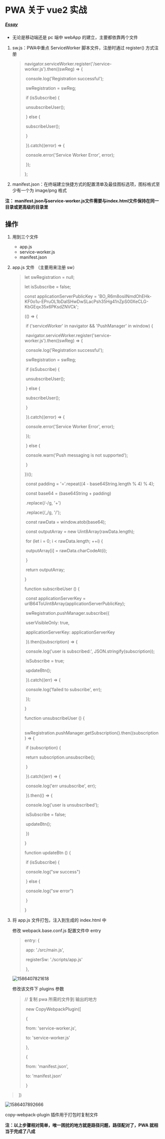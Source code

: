 # PWA 关于 vue2 实战

##### [Essay](https://dixinl.github.io/Essay/)

- 无论是移动端还是 pc 端中 webApp 的建立，主要都依靠两个文件

1. sw.js：PWA中重点 ServiceWorker 脚本文件，注册时通过 register() 方式注册

   > navigator.serviceWorker.register('/service-worker.js').then((swReg) => {
   >
   > ​            console.log('Registration successful');
   >
   > ​            swRegistration = swReg;
   >
   > ​            if (isSubscribe) {
   >
   > ​                unsubscribeUser();
   >
   > ​            } else {
   >
   > ​                subscribeUser();
   >
   > ​            }
   >
   > ​        }).catch((error) => {
   >
   > ​            console.error('Service Worker Error', error);
   >
   > ​        });
   >
   > };

2. manifest.json：在终端建立快捷方式的配置清单及最佳图标选项，图标格式至少有一个为 image/png 格式

**注： manifest.json与service-worker.js文件需要与index.html文件保持在同一目录或更高级的目录里**

## 操作

1. 用到三个文件

   - app.js
   - service-worker.js
   - manifest.json

2. app.js 文件 （主要用来注册 sw）

   > let swRegistration = null;
   >
   > let isSubscribe = false;
   >
   > const applicationServerPublicKey = 'BO_R6m8osilNmdOhEHk-KF0o1u-EPruOL1bDaISHwDwSLacPsh35Hg41nZpS00XeCLG-KbGEqx35x6PKsdZNVCk';
   >
   > (() => {
   >
   > ​    if ('serviceWorker' in navigator && 'PushManager' in window) {
   >
   > ​        navigator.serviceWorker.register('service-worker.js').then((swReg) => {
   >
   > ​            console.log('Registration successful');
   >
   > ​            swRegistration = swReg;
   >
   > ​            if (isSubscribe) {
   >
   > ​                unsubscribeUser();
   >
   > ​            } else {
   >
   > ​                subscribeUser();
   >
   > ​            }
   >
   > ​        }).catch((error) => {
   >
   > ​            console.error('Service Worker Error', error);
   >
   > ​        });
   >
   > ​    } else {
   >
   > ​        console.warn('Push messaging is not supported');
   >
   > ​    }
   >
   > })();
   >
   > 
   >
   > ​    const padding = '='.repeat((4 - base64String.length % 4) % 4);
   >
   > ​    const base64 = (base64String + padding)
   >
   > ​      .replace(/\-/g, '+')
   >
   > ​      .replace(/_/g, '/');
   >
   > ​    const rawData = window.atob(base64);
   >
   > ​    const outputArray = new Uint8Array(rawData.length);
   >
   > ​    for (let i = 0; i < rawData.length; ++i) {
   >
   > ​        outputArray[i] = rawData.charCodeAt(i);
   >
   > ​    }
   >
   > ​    return outputArray;
   >
   > }
   >
   > 
   >
   > function subscribeUser () {
   >
   > ​    const applicationServerKey = urlB64ToUint8Array(applicationServerPublicKey);
   >
   > ​    swRegistration.pushManager.subscribe({
   >
   > ​        userVisibleOnly: true,
   >
   > ​        applicationServerKey: applicationServerKey
   >
   > ​    }).then((subscription) => {
   >
   > ​        console.log('user is subscribed:', JSON.stringify(subscription));
   >
   > ​        isSubscribe = true;
   >
   > ​        updateBtn();
   >
   > ​    }).catch((err) => {
   >
   > ​        console.log('failed to subscribe', err);
   >
   > ​    });
   >
   > }
   >
   > 
   >
   > function unsubscribeUser () {
   >
   > ​    swRegistration.pushManager.getSubscription().then((subscription) => {
   >
   > ​        if (subscription) {
   >
   > ​            return subscription.unsubscribe();
   >
   > ​        }
   >
   > ​    }).catch((err) => {
   >
   > ​        console.log('err unsubscribe', err);
   >
   > ​    }).then(() => {
   >
   > ​        console.log('user is unsubscribed');
   >
   > ​        isSubscribe = false;
   >
   > ​        updateBtn();
   >
   > ​    })
   >
   > }
   >
   > 
   >
   > function updateBtn () {
   >
   > ​    if (isSubscribe) {
   >
   > ​        console.log("sw success")
   >
   > ​    } else {
   >
   > ​        console.log("sw error")
   >
   > ​    }
   >
   > }

3. 将 app.js 文件打包，注入到生成的 index.html 中

   修改 webpack.base.conf.js 配置文件中 entry

   > entry: {
   >
   > ​        app: './src/main.js',
   >
   > ​        registerSw: './scripts/app.js'
   >
   > ​    },

   ![1586407821618](../images/1586407821618.png)

   修改该文件下 plugins 参数
   
   > // 复制 pwa 所需的文件到 输出的地方
   >
   > ​    new CopyWebpackPlugin([
   >
   > ​        {
   >
   > ​            from: 'service-worker.js',
   >
   > ​            to: 'service-worker.js'
   >
   > ​        },
   >
   > ​        {
   >
   > ​            from: 'manifest.json',
   >
   > ​            to: 'manifest.json'
   >
   > ​        }
>
   > ​    ])

   ![1586407892666](../images/1586407892666.png)
   
   copy-webpack-plugin 插件用于打包时复制文件
   
   **注：以上步骤相对简单，唯一困扰的地方就是路径问题，路径配对了，PWA 就相当于完成了八成**

 

 

 